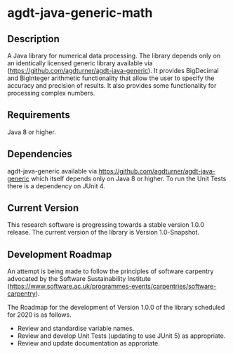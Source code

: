 # agdt-java-generic-math

## Description
A Java library for numerical data processing. The library depends only on an identically licensed generic library available via (https://github.com/agdturner/agdt-java-generic). It provides BigDecimal and BigInteger arithmetic functionality that allow the user to specify the accuracy and precision of results. It also provides some functionality for processing complex numbers.

## Requirements
Java 8 or higher.

## Dependencies
agdt-java-generic available via https://github.com/agdturner/agdt-java-generic which itself depends only on Java 8 or higher.
To run the Unit Tests there is a dependency on JUnit 4.

## Current Version
This research software is progressing towards a stable version 1.0.0 release. The current version of the library is Version 1.0-Snapshot.

## Development Roadmap
An attempt is being made to follow the principles of software carpentry advocated by the Software Sustainability Institute (https://www.software.ac.uk/programmes-events/carpentries/software-carpentry).

The Roadmap for the development of Version 1.0.0 of the library scheduled for 2020 is as follows.
- Review and standardise variable names.
- Review and develop Unit Tests (updating to use JUnit 5) as appropriate.
- Review and update documentation as approriate.
